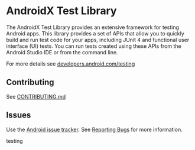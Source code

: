 # AndroidX Test Library

The AndroidX Test Library provides an extensive framework for testing Android apps. This library provides a set of APIs that allow you to quickly build and run test code for your apps, including JUnit 4 and functional user interface (UI) tests. You can run tests created using these APIs from the Android Studio IDE or from the command line.

For more details see [developers.android.com/testing](https://developers.android.com/testing)

## Contributing

See [CONTRIBUTING.md](https://github.com/android/android-test/blob/master/CONTRIBUTING.md)

## Issues
Use the [Android issue tracker](http://issuetracker.google.com/issues?q=componentid:192735%2B). See [Reporting Bugs](https://source.android.com/setup/contribute/report-bugs) for more information.

testing

